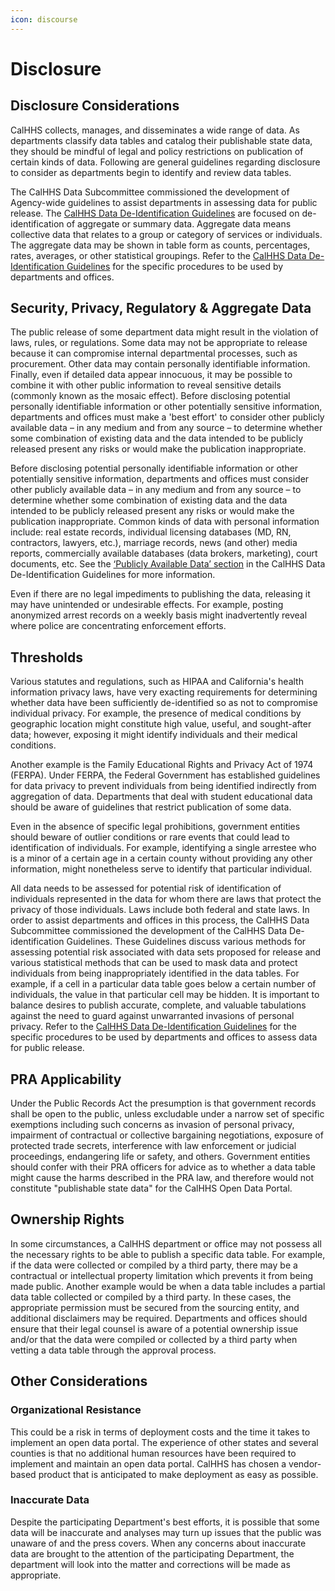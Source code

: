 ```yaml
---
icon: discourse
---
```


# Disclosure

## Disclosure Considerations

CalHHS collects, manages, and disseminates a wide range of data. As departments classify data tables and catalog their publishable state data, they should be mindful of legal and policy restrictions on publication of certain kinds of data. Following are general guidelines regarding disclosure to consider as departments begin to identify and review data tables.

The CalHHS Data Subcommittee commissioned the development of Agency-wide guidelines to assist departments in assessing data for public release. The [CalHHS Data De-Identification Guidelines](broken-reference) are focused on de-identification of aggregate or summary data. Aggregate data means collective data that relates to a group or category of services or individuals. The aggregate data may be shown in table form as counts, percentages, rates, averages, or other statistical groupings. Refer to the [CalHHS Data De-Identification Guidelines](broken-reference) for the specific procedures to be used by departments and offices.

## Security, Privacy, Regulatory & Aggregate Data

The public release of some department data might result in the violation of laws, rules, or regulations. Some data may not be appropriate to release because it can compromise internal departmental processes, such as procurement. Other data may contain personally identifiable information. Finally, even if detailed data appear innocuous, it may be possible to combine it with other public information to reveal sensitive details (commonly known as the mosaic effect). Before disclosing potential personally identifiable information or other potentially sensitive information, departments and offices must make a 'best effort' to consider other publicly available data – in any medium and from any source – to determine whether some combination of existing data and the data intended to be publicly released present any risks or would make the publication inappropriate.

Before disclosing potential personally identifiable information or other potentially sensitive information, departments and offices must consider other publicly available data – in any medium and from any source – to determine whether some combination of existing data and the data intended to be publicly released present any risks or would make the publication inappropriate. Common kinds of data with personal information include: real estate records, individual licensing databases (MD, RN, contractors, lawyers, etc.), marriage records, news (and other) media reports, commercially available databases (data brokers, marketing), court documents, etc. See the [‘Publicly Available Data’ section](../ddg/9.-publicly-available-data.md) in the CalHHS Data De-Identification Guidelines for more information.

Even if there are no legal impediments to publishing the data, releasing it may have unintended or undesirable effects. For example, posting anonymized arrest records on a weekly basis might inadvertently reveal where police are concentrating enforcement efforts.

## Thresholds

Various statutes and regulations, such as HIPAA and California's health information privacy laws, have very exacting requirements for determining whether data have been sufficiently de-identified so as not to compromise individual privacy. For example, the presence of medical conditions by geographic location might constitute high value, useful, and sought-after data; however, exposing it might identify individuals and their medical conditions.

Another example is the Family Educational Rights and Privacy Act of 1974 (FERPA). Under FERPA, the Federal Government has established guidelines for data privacy to prevent individuals from being identified indirectly from aggregation of data. Departments that deal with student educational data should be aware of guidelines that restrict publication of some data.

Even in the absence of specific legal prohibitions, government entities should beware of outlier conditions or rare events that could lead to identification of individuals. For example, identifying a single arrestee who is a minor of a certain age in a certain county without providing any other information, might nonetheless serve to identify that particular individual.

All data needs to be assessed for potential risk of identification of individuals represented in the data for whom there are laws that protect the privacy of those individuals. Laws include both federal and state laws. In order to assist departments and offices in this process, the CalHHS Data Subcommittee commissioned the development of the CalHHS Data De-identification Guidelines. These Guidelines discuss various methods for assessing potential risk associated with data sets proposed for release and various statistical methods that can be used to mask data and protect individuals from being inappropriately identified in the data tables. For example, if a cell in a particular data table goes below a certain number of individuals, the value in that particular cell may be hidden. It is important to balance desires to publish accurate, complete, and valuable tabulations against the need to guard against unwarranted invasions of personal privacy. Refer to the [CalHHS Data De-Identification Guidelines](broken-reference) for the specific procedures to be used by departments and offices to assess data for public release.

## PRA Applicability

Under the Public Records Act the presumption is that government records shall be open to the public, unless excludable under a narrow set of specific exemptions including such concerns as invasion of personal privacy, impairment of contractual or collective bargaining negotiations, exposure of protected trade secrets, interference with law enforcement or judicial proceedings, endangering life or safety, and others. Government entities should confer with their PRA officers for advice as to whether a data table might cause the harms described in the PRA law, and therefore would not constitute "publishable state data" for the CalHHS Open Data Portal.

## Ownership Rights

In some circumstances, a CalHHS department or office may not possess all the necessary rights to be able to publish a specific data table. For example, if the data were collected or compiled by a third party, there may be a contractual or intellectual property limitation which prevents it from being made public. Another example would be when a data table includes a partial data table collected or compiled by a third party. In these cases, the appropriate permission must be secured from the sourcing entity, and additional disclaimers may be required. Departments and offices should ensure that their legal counsel is aware of a potential ownership issue and/or that the data were compiled or collected by a third party when vetting a data table through the approval process.

## Other Considerations

### **Organizational Resistance**

This could be a risk in terms of deployment costs and the time it takes to implement an open data portal. The experience of other states and several counties is that no additional human resources have been required to implement and maintain an open data portal. CalHHS has chosen a vendor-based product that is anticipated to make deployment as easy as possible.

### **Inaccurate Data**

Despite the participating Department's best efforts, it is possible that some data will be inaccurate and analyses may turn up issues that the public was unaware of and the press covers. When any concerns about inaccurate data are brought to the attention of the participating Department, the department will look into the matter and corrections will be made as appropriate.
